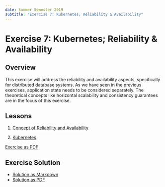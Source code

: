 ```yaml
---
date: Summer Semester 2019
subtitle: "Exercise 7: Kubernetes; Reliability & Availability"
---
```

# Exercise 7: Kubernetes; Reliability & Availability

## Overview

This exercise will address the reliability and availability aspects,
specifically for distributed database systems. As we have seen in the previous
exercises, application state needs to be considered separately. The theoretical
concepts like horizontal scalability and consistency guarantees are in the focus
of this exercise.

## Lessons

1. [Concept of Reliability and Availability](lesson-reliability_availability.md)

2. [Kubernetes](lesson-kubernetes.md)


[Exercise as PDF](exercise.pdf)

## Exercise Solution

* [Solution as Markdown](solution.md)
* [Solution as PDF](solution.pdf)
